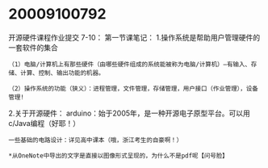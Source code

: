 # 20009100792
开源硬件课程作业提交
7-10：
第一节课笔记：
1.操作系统是帮助用户管理硬件的一套软件的集合
	
	（1）电脑/计算机上有那些硬件（由哪些硬件组成的系统能被称为电脑/计算机）—有输入、存储、计算、控制、输出功能的机器。
	
	（2）操作系统的功能（狭义）：进程管理，文件管理，存储管理，用户接口（作业管理），设备管理!

2.关于开源硬件：
	arduino：始于2005年，是一种开源电子原型平台。可以用c/Java编程（好耶！）
  
 	一些基础的电路设计：详见高中课本（哦，浙江考生的自豪啊！）

	*从OneNote中导出的文字是直接以图像形式呈现的，为什么不是pdf呢【问号脸】
